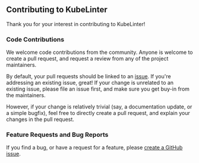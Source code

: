 ## Contributing to KubeLinter

Thank you for your interest in contributing to KubeLinter!

### Code Contributions

We welcome code contributions from the community. Anyone is welcome to create a pull request,
and request a review from any of the project maintainers.

By default, your pull requests should be linked to an [issue](https://github.com/stackrox/kube-linter/issues).
If you're addressing an existing issue, great! If your change is unrelated to an existing issue,
please file an issue first, and make sure you get buy-in from the maintainers.

However, if your change is relatively trivial (say, a documentation update, or a simple bugfix),
feel free to directly create a pull request, and explain your changes in the pull request.

### Feature Requests and Bug Reports

If you find a bug, or have a request for a feature,
please [create a GitHub issue](https://github.com/stackrox/kube-linter/issues/new/choose).
